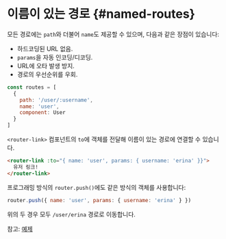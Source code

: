 # 이름이 있는 경로 {#named-routes}

모든 경로에는 `path`와 더불어 `name`도 제공할 수 있으며,
다음과 같은 장점이 있습니다:

- 하드코딩된 URL 없음.
- `params`을 자동 인코딩/디코딩.
- URL에 오타 발생 방지.
- 경로의 우선순위를 우회.

```js
const routes = [
  {
    path: '/user/:username',
    name: 'user',
    component: User
  }
]
```

`<router-link>` 컴포넌트의 `to`에 객체를 전달해 이름이 있는 경로에 연결할 수 있습니다.

```html
<router-link :to="{ name: 'user', params: { username: 'erina' }}">
  유저 링크!
</router-link>
```

프로그래밍 방식의 `router.push()`에도 같은 방식의 객체를 사용합니다:

```js
router.push({ name: 'user', params: { username: 'erina' } })
```

위의 두 경우 모두 `/user/erina` 경로로 이동합니다.

참고: [예제](https://github.com/vuejs/vue-router/blob/dev/examples/named-routes/app.js)